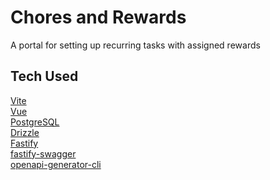 # Chores and Rewards

A portal for setting up recurring tasks with assigned rewards

## Tech Used
[Vite](https://vite.dev/) \
[Vue](https://vuejs.org/) \
[PostgreSQL](https://www.postgresql.org/) \
[Drizzle](https://orm.drizzle.team/) \
[Fastify](https://fastify.dev/) \
[fastify-swagger](https://github.com/fastify/fastify-swagger) \
[openapi-generator-cli](https://github.com/OpenAPITools/openapi-generator-cli)